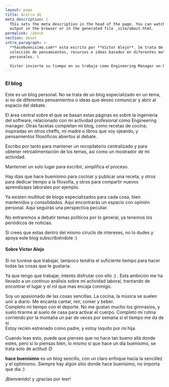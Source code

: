 ```yaml
---
layout: page
title: Acerca de
meta_description: |
  This sets the meta description in the head of the page. You can watch the 
  output in the browser or in the generated file _site/about.html.
permalink: /about
section: about
intro_paragraph: >-
  **hacebuenisimo.com** esta escrito por **Víctor Alejo**. Se trata de una
  colección de pensamientos, recursos e ideas basados en diferentes motivaciones
  personales. \

  Victor invierte su tiempo en su trabajo como Engineering Manager en HomeServe, como cheff amateur todos los días, pasando el tiempo con su hija, familia y amigos, escuchando música, cantando, y pensando mucho en pequeñas cosas.
---
```

### El blog

Este es un blog personal. No se trata de un blog especializado en un tema, si no de diferentes pensamientos o ideas que deseo comunicar y abrir al espacio del debate.  

El área central sobre el que se basan estas páginas es sobre la ingeniería del software, relacionado con mi actividad profesional como Engineering manager. Otras facetas completan mi blog, como recetas de cocina; inspiradas en otros cheffs, mi madre o libros que voy ojeando, y pensamientos filosóficos abiertos al debate. 

Escribo por tanto para mantener un recopilatorio centralizado y para obtener retroalimentación de los temas, asi como un mostrador de mi actividad. 

Manterner un solo lugar para escribir, simplifica el proceso.

Hay días que hace buenísimo para cocinar y publicar una receta, y otros para dedicar tiempo a la filosofía, y otros para compartir nuevos aprendizajes laborales por ejemplo. 

Ya existen multitud de blogs especializados para cada cosa, bien mantenidos y consolidados.  Aquí encontrarás un espacio con opinión personal. Aquí seguirás una perspectiva peculiar. 

No entraremos a debatir temas políticos por lo general, ya tenemos los periódicos de noticias. 

Si crees que estas dentro del mismo círuclo de intereses, no lo dudes y apoya este blog subscribiéndote :) 

#### Sobre Victor Alejo

Si no tuviese que trabajar, tampoco tendria el suficiente tiempo para hacer todas las cosas que le gustaría. 

Ya que tengo que trabajar, intento disfrutar con ello :) . Esta ambición me ha llevado a un continuo análisis sobre mi actividad laboral, trantando de encontrar el lugar y el rol que mas encaja conmigo. 

Soy un apasionado de las cosas sencillas.  La cocina, la música se suelen unir a diario.  Me encanta cantar, reir, comer y beber. \
Completo mi tiempo con el deporte. No me gustan mucho los gimnasios, y suelo tirarme al suelo de casa para activar el cuerpo. Completo mi rutina corriendo por la montaña un par de veces por semana si el tiempo me da de sí. \
Estoy recién estrenado como padre, y estoy loquito por mi hija.  

Cuando leas esto, puede que pienses que no hace tan bueno allá donde estes, pero si lo piensas bien, lo mismo sí que hace un día buenísimo, se trata solo de actitud :D 

**hace buenísimo** es un blog sencillo, con un claro enfoque hacia la sencillez y el optimismo.  Siempre hay algún sitio donde hace buenísimo, no importa que dia :) 

¡Bienvenido! y ¡gracias por leer!
